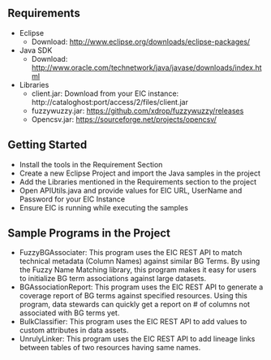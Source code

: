 Requirements
------------
* Eclipse
  * Download: http://www.eclipse.org/downloads/eclipse-packages/
* Java SDK
  * Download: http://www.oracle.com/technetwork/java/javase/downloads/index.html
* Libraries
  * client.jar: Download from your EIC instance: http://cataloghost:port/access/2/files/client.jar
  * fuzzywuzzy.jar: https://github.com/xdrop/fuzzywuzzy/releases
  * Opencsv.jar: https://sourceforge.net/projects/opencsv/
  
Getting Started
---------------
* Install the tools in the Requirement Section
* Create a new Eclipse Project and import the Java samples in the project
* Add the Libraries mentioned in the Requirements section to the project
* Open APIUtils.java and provide values for EIC URL, UserName and Password for your EIC Instance
* Ensure EIC is running while executing the samples

Sample Programs in the Project
------------------------------
* FuzzyBGAssociater: This program uses the EIC REST API to match technical metadata (Column Names) against similar BG Terms. By using the Fuzzy Name Matching library, this program makes it easy for users to initialize BG term associations against large datasets.
* BGAssociationReport: This program uses the EIC REST API to generate a coverage report of BG terms against specified resources. Using this program, data stewards can quickly get a report on # of columns not associated with BG terms yet.
* BulkClassifier: This program uses the EIC REST API to add values to custom attributes in data assets.
* UnrulyLinker: This program uses the EIC REST API to add lineage links between tables of two resources having same names.

